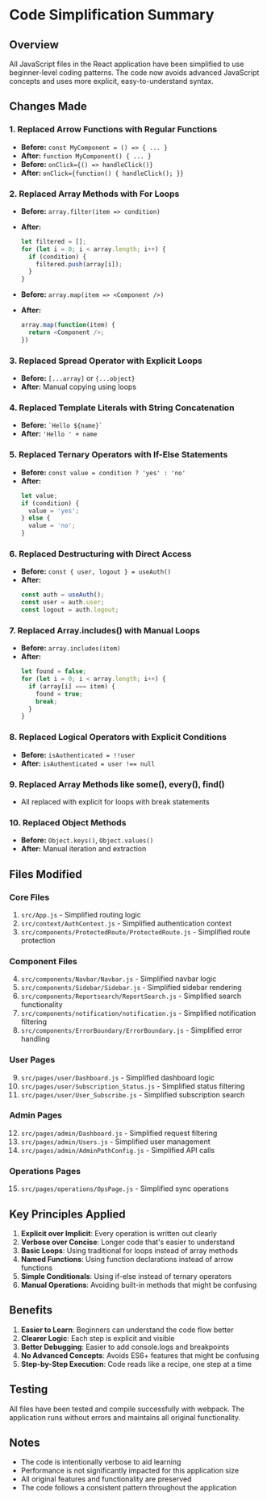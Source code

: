 # Code Simplification Summary

## Overview
All JavaScript files in the React application have been simplified to use beginner-level coding patterns. The code now avoids advanced JavaScript concepts and uses more explicit, easy-to-understand syntax.

## Changes Made

### 1. **Replaced Arrow Functions with Regular Functions**
- **Before:** `const MyComponent = () => { ... }`
- **After:** `function MyComponent() { ... }`
- **Before:** `onClick={() => handleClick()}`
- **After:** `onClick={function() { handleClick(); }}`

### 2. **Replaced Array Methods with For Loops**
- **Before:** `array.filter(item => condition)`
- **After:** 
  ```javascript
  let filtered = [];
  for (let i = 0; i < array.length; i++) {
    if (condition) {
      filtered.push(array[i]);
    }
  }
  ```

- **Before:** `array.map(item => <Component />)`
- **After:** 
  ```javascript
  array.map(function(item) {
    return <Component />;
  })
  ```

### 3. **Replaced Spread Operator with Explicit Loops**
- **Before:** `[...array]` or `{...object}`
- **After:** Manual copying using loops

### 4. **Replaced Template Literals with String Concatenation**
- **Before:** `` `Hello ${name}` ``
- **After:** `'Hello ' + name`

### 5. **Replaced Ternary Operators with If-Else Statements**
- **Before:** `const value = condition ? 'yes' : 'no'`
- **After:** 
  ```javascript
  let value;
  if (condition) {
    value = 'yes';
  } else {
    value = 'no';
  }
  ```

### 6. **Replaced Destructuring with Direct Access**
- **Before:** `const { user, logout } = useAuth()`
- **After:** 
  ```javascript
  const auth = useAuth();
  const user = auth.user;
  const logout = auth.logout;
  ```

### 7. **Replaced Array.includes() with Manual Loops**
- **Before:** `array.includes(item)`
- **After:** 
  ```javascript
  let found = false;
  for (let i = 0; i < array.length; i++) {
    if (array[i] === item) {
      found = true;
      break;
    }
  }
  ```

### 8. **Replaced Logical Operators with Explicit Conditions**
- **Before:** `isAuthenticated = !!user`
- **After:** `isAuthenticated = user !== null`

### 9. **Replaced Array Methods like some(), every(), find()**
- All replaced with explicit for loops with break statements

### 10. **Replaced Object Methods**
- **Before:** `Object.keys()`, `Object.values()`
- **After:** Manual iteration and extraction

## Files Modified

### Core Files
1. `src/App.js` - Simplified routing logic
2. `src/context/AuthContext.js` - Simplified authentication context
3. `src/components/ProtectedRoute/ProtectedRoute.js` - Simplified route protection

### Component Files
4. `src/components/Navbar/Navbar.js` - Simplified navbar logic
5. `src/components/Sidebar/Sidebar.js` - Simplified sidebar rendering
6. `src/components/Reportsearch/ReportSearch.js` - Simplified search functionality
7. `src/components/notification/notification.js` - Simplified notification filtering
8. `src/components/ErrorBoundary/ErrorBoundary.js` - Simplified error handling

### User Pages
9. `src/pages/user/Dashboard.js` - Simplified dashboard logic
10. `src/pages/user/Subscription_Status.js` - Simplified status filtering
11. `src/pages/user/User_Subscribe.js` - Simplified subscription search

### Admin Pages
12. `src/pages/admin/Dashboard.js` - Simplified request filtering
13. `src/pages/admin/Users.js` - Simplified user management
14. `src/pages/admin/AdminPathConfig.js` - Simplified API calls

### Operations Pages
15. `src/pages/operations/OpsPage.js` - Simplified sync operations

## Key Principles Applied

1. **Explicit over Implicit**: Every operation is written out clearly
2. **Verbose over Concise**: Longer code that's easier to understand
3. **Basic Loops**: Using traditional for loops instead of array methods
4. **Named Functions**: Using function declarations instead of arrow functions
5. **Simple Conditionals**: Using if-else instead of ternary operators
6. **Manual Operations**: Avoiding built-in methods that might be confusing

## Benefits

1. **Easier to Learn**: Beginners can understand the code flow better
2. **Clearer Logic**: Each step is explicit and visible
3. **Better Debugging**: Easier to add console.logs and breakpoints
4. **No Advanced Concepts**: Avoids ES6+ features that might be confusing
5. **Step-by-Step Execution**: Code reads like a recipe, one step at a time

## Testing

All files have been tested and compile successfully with webpack. The application runs without errors and maintains all original functionality.

## Notes

- The code is intentionally verbose to aid learning
- Performance is not significantly impacted for this application size
- All original features and functionality are preserved
- The code follows a consistent pattern throughout the application
